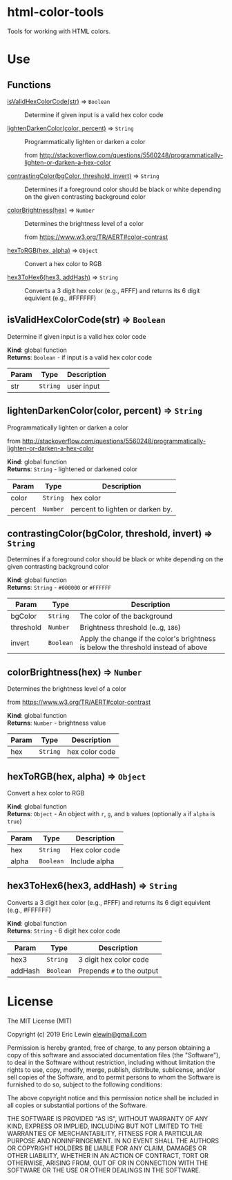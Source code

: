 # html-color-tools #

Tools for working with HTML colors.


# Use #

## Functions

<dl>
<dt><a href="#isValidHexColorCode">isValidHexColorCode(str)</a> ⇒ <code>Boolean</code></dt>
<dd><p>Determine if given input is a valid hex color code</p>
</dd>
<dt><a href="#lightenDarkenColor">lightenDarkenColor(color, percent)</a> ⇒ <code>String</code></dt>
<dd><p>Programmatically lighten or darken a color</p>
<p>from <a href="http://stackoverflow.com/questions/5560248/programmatically-lighten-or-darken-a-hex-color">http://stackoverflow.com/questions/5560248/programmatically-lighten-or-darken-a-hex-color</a></p>
</dd>
<dt><a href="#contrastingColor">contrastingColor(bgColor, threshold, invert)</a> ⇒ <code>String</code></dt>
<dd><p>Determines if a foreground color should be black or white depending on the given contrasting background color</p>
</dd>
<dt><a href="#colorBrightness">colorBrightness(hex)</a> ⇒ <code>Number</code></dt>
<dd><p>Determines the brightness level of a color</p>
<p>from <a href="https://www.w3.org/TR/AERT#color-contrast">https://www.w3.org/TR/AERT#color-contrast</a></p>
</dd>
<dt><a href="#hexToRGB">hexToRGB(hex, alpha)</a> ⇒ <code>Object</code></dt>
<dd><p>Convert a hex color to RGB</p>
</dd>
<dt><a href="#hex3ToHex6">hex3ToHex6(hex3, addHash)</a> ⇒ <code>String</code></dt>
<dd><p>Converts a 3 digit hex color (e.g., #FFF) and returns its 6 digit equivlent (e.g., #FFFFFF)</p>
</dd>
</dl>

<a name="isValidHexColorCode"></a>

## isValidHexColorCode(str) ⇒ <code>Boolean</code>
Determine if given input is a valid hex color code

**Kind**: global function  
**Returns**: <code>Boolean</code> - if input is a valid hex color code  

| Param | Type | Description |
| --- | --- | --- |
| str | <code>String</code> | user input |

<a name="lightenDarkenColor"></a>

## lightenDarkenColor(color, percent) ⇒ <code>String</code>
Programmatically lighten or darken a color

from http://stackoverflow.com/questions/5560248/programmatically-lighten-or-darken-a-hex-color

**Kind**: global function  
**Returns**: <code>String</code> - lightened or darkened color  

| Param | Type | Description |
| --- | --- | --- |
| color | <code>String</code> | hex color |
| percent | <code>Number</code> | percent to lighten or darken by. |

<a name="contrastingColor"></a>

## contrastingColor(bgColor, threshold, invert) ⇒ <code>String</code>
Determines if a foreground color should be black or white depending on the given contrasting background color

**Kind**: global function  
**Returns**: <code>String</code> - `#000000` or `#FFFFFF`  

| Param | Type | Description |
| --- | --- | --- |
| bgColor | <code>String</code> | The color of the background |
| threshold | <code>Number</code> | Brightness threshold (e..g, `186`) |
| invert | <code>Boolean</code> | Apply the change if the color's brightness is below the threshold instead of above |

<a name="colorBrightness"></a>

## colorBrightness(hex) ⇒ <code>Number</code>
Determines the brightness level of a color

from https://www.w3.org/TR/AERT#color-contrast

**Kind**: global function  
**Returns**: <code>Number</code> - brightness value  

| Param | Type | Description |
| --- | --- | --- |
| hex | <code>String</code> | hex color code |

<a name="hexToRGB"></a>

## hexToRGB(hex, alpha) ⇒ <code>Object</code>
Convert a hex color to RGB

**Kind**: global function  
**Returns**: <code>Object</code> - An object with `r`, `g`, and `b` values (optionally `a` if `alpha` is `true`)  

| Param | Type | Description |
| --- | --- | --- |
| hex | <code>String</code> | Hex color code |
| alpha | <code>Boolean</code> | Include alpha |

<a name="hex3ToHex6"></a>

## hex3ToHex6(hex3, addHash) ⇒ <code>String</code>
Converts a 3 digit hex color (e.g., #FFF) and returns its 6 digit equivlent (e.g., #FFFFFF)

**Kind**: global function  
**Returns**: <code>String</code> - 6 digit hex color code  

| Param | Type | Description |
| --- | --- | --- |
| hex3 | <code>String</code> | 3 digit hex color code |
| addHash | <code>Boolean</code> | Prepends `#` to the output |




# License #

The MIT License (MIT)

Copyright (c) 2019 Eric Lewin elewin@gmail.com

Permission is hereby granted, free of charge, to any person obtaining a copy of this software and associated documentation files (the "Software"), to deal in the Software without restriction, including without limitation the rights to use, copy, modify, merge, publish, distribute, sublicense, and/or sell copies of the Software, and to permit persons to whom the Software is furnished to do so, subject to the following conditions:

The above copyright notice and this permission notice shall be included in all copies or substantial portions of the Software.

THE SOFTWARE IS PROVIDED "AS IS", WITHOUT WARRANTY OF ANY KIND, EXPRESS OR IMPLIED, INCLUDING BUT NOT LIMITED TO THE WARRANTIES OF MERCHANTABILITY, FITNESS FOR A PARTICULAR PURPOSE AND NONINFRINGEMENT. IN NO EVENT SHALL THE AUTHORS OR COPYRIGHT HOLDERS BE LIABLE FOR ANY CLAIM, DAMAGES OR OTHER LIABILITY, WHETHER IN AN ACTION OF CONTRACT, TORT OR OTHERWISE, ARISING FROM, OUT OF OR IN CONNECTION WITH THE SOFTWARE OR THE USE OR OTHER DEALINGS IN THE SOFTWARE.